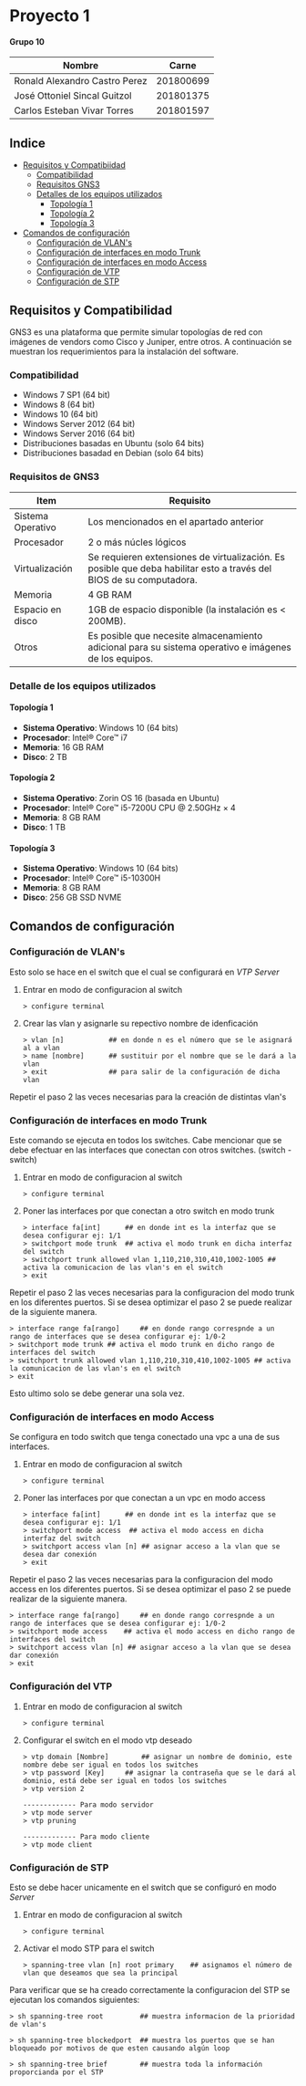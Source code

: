 # Proyecto 1

#### Grupo 10

| Nombre                        | Carne     |
| ----------------------------- | --------- |
| Ronald Alexandro Castro Perez | 201800699 |
| José Ottoniel Sincal Guitzol  | 201801375 |
| Carlos Esteban Vivar Torres   | 201801597 |



## Indice

* [Requisitos y Compatibiidad](#req)
  * [Compatibilidad](#comp)
  * [Requisitos GNS3](#gns3)
  * [Detalles de los equipos utilizados](#det)
    * [Topología 1](#t1)
    * [Topología 2](#t2)
    * [Topología 3](#t3)
* [Comandos de configuración](#conf)
  * [Configuración de VLAN's](#vlan)
  * [Configuración de interfaces en modo Trunk](#trunk)
  * [Configuración de interfaces en modo Access](#access)
  * [Configuración de VTP](#vtp)
  * [Configuración de STP](#stp)

<div id="req" />

## Requisitos y Compatibilidad

GNS3 es una plataforma que permite simular topologías de red con imágenes de vendors como Cisco y Juniper, entre otros. A continuación se muestran los requerimientos para la instalación del software.

<div id="comp" />

### Compatibilidad

* Windows 7 SP1 (64 bit)
* Windows 8 (64 bit)
* Windows 10 (64 bit)
* Windows Server 2012 (64 bit)
* Windows Server 2016 (64 bit)
* Distribuciones basadas en Ubuntu (solo 64 bits)
* Distribuciones basadad en Debian (solo 64 bits)

<div id="gns3" />

### Requisitos de GNS3

| Item              | Requisito                                                    |
| ----------------- | ------------------------------------------------------------ |
| Sistema Operativo | Los mencionados en el apartado anterior                      |
| Procesador        | 2 o más núcles lógicos                                       |
| Virtualización    | Se requieren extensiones de virtualización. Es posible que deba habilitar esto a través del BIOS de su computadora. |
| Memoria           | 4 GB RAM                                                     |
| Espacio en disco  | 1GB de espacio disponible (la instalación es < 200MB).       |
| Otros             | Es posible que necesite almacenamiento adicional para su sistema operativo e imágenes de los equipos. |

<div id="det" />

### Detalle de los equipos utilizados

<div id="t1" />

#### Topología 1 

- **Sistema Operativo**: Windows 10 (64 bits)
- **Procesador**: Intel® Core™ i7
- **Memoria**: 16 GB RAM
- **Disco**: 2 TB 

<div id="t2" />

#### Topología 2

- **Sistema Operativo**: Zorin OS 16 (basada en Ubuntu)
- **Procesador**: Intel® Core™ i5-7200U CPU @ 2.50GHz × 4
- **Memoria**: 8 GB RAM
- **Disco**: 1 TB 

<div id="t3" />

#### Topología 3

- **Sistema Operativo**: Windows 10 (64 bits)
- **Procesador**: Intel® Core™ i5-10300H
- **Memoria**: 8 GB RAM
- **Disco**: 256 GB SSD NVME



<div id="conf" />

## Comandos de configuración

<div id="vlan" />

### Configuración de VLAN's

Esto solo se hace en el switch que el cual se configurará en *VTP Server*

1. Entrar en modo de configuracion al switch

   ```
   > configure terminal
   ```

   

2. Crear las vlan y asignarle su repectivo nombre de idenficación

   ```
   > vlan [n]   		## en donde n es el número que se le asignará al a vlan
   > name [nombre]    	## sustituir por el nombre que se le dará a la vlan
   > exit				## para salir de la configuración de dicha vlan
   ```

Repetir el paso 2 las veces necesarias para la creación de distintas vlan's

<div id="trunk" />

### Configuración de interfaces en modo Trunk

Este comando se ejecuta en todos los switches. Cabe mencionar que se debe efectuar en las interfaces que conectan con otros switches. (switch - switch)

1. Entrar en modo de configuracion al switch

   ```
   > configure terminal
   ```

   

2. Poner las interfaces por que conectan a otro switch en modo trunk

   ```
   > interface fa[int]		## en donde int es la interfaz que se desea configurar ej: 1/1
   > switchport mode trunk	## activa el modo trunk en dicha interfaz del switch
   > switchport trunk allowed vlan 1,110,210,310,410,1002-1005 ## activa la comunicacion de las vlan's en el switch
   > exit
   ```

Repetir el paso 2 las veces necesarias para la configuracion del modo trunk en los diferentes puertos. Si se desea optimizar el paso 2 se puede realizar de la siguiente manera.

```
> interface range fa[rango]		## en donde rango correspnde a un rango de interfaces que se desea configurar ej: 1/0-2
> switchport mode trunk	## activa el modo trunk en dicho rango de interfaces del switch
> switchport trunk allowed vlan 1,110,210,310,410,1002-1005 ## activa la comunicacion de las vlan's en el switch
> exit
```

Esto ultimo solo se debe generar una sola vez.

<div id="access" />

### Configuración de interfaces en modo Access

Se configura en todo switch que tenga conectado una vpc a una de sus interfaces.

1. Entrar en modo de configuracion al switch

   ```
   > configure terminal
   ```

   

2. Poner las interfaces por que conectan a un vpc en modo access

   ```
   > interface fa[int]		## en donde int es la interfaz que se desea configurar ej: 1/1
   > switchport mode access	 ## activa el modo access en dicha interfaz del switch
   > switchport access vlan [n] ## asignar acceso a la vlan que se desea dar conexión
   > exit
   ```

Repetir el paso 2 las veces necesarias para la configuracion del modo access en los diferentes puertos. Si se desea optimizar el paso 2 se puede realizar de la siguiente manera.

```
> interface range fa[rango]		## en donde rango correspnde a un rango de interfaces que se desea configurar ej: 1/0-2
> switchport mode access	## activa el modo access en dicho rango de interfaces del switch
> switchport access vlan [n] ## asignar acceso a la vlan que se desea dar conexión
> exit
```

<div id="vtp" />

### Configuración del VTP

1. Entrar en modo de configuracion al switch

   ```
   > configure terminal
   ```

   

2. Configurar el switch en el modo vtp deseado

   ```
   > vtp domain [Nombre]		## asignar un nombre de dominio, este nombre debe ser igual en todos los switches
   > vtp password [Key]		## asignar la contraseña que se le dará al dominio, está debe ser igual en todos los switches
   > vtp version 2
   
   ------------- Para modo servidor
   > vtp mode server
   > vtp pruning
   
   ------------- Para modo cliente
   > vtp mode client
   ```

<div id="stp" />


### Configuración de STP

Esto se debe hacer unicamente en el switch que se configuró en modo *Server*

1. Entrar en modo de configuracion al switch

   ```
   > configure terminal
   ```

   

2. Activar el modo STP para el switch

   ```
   > spanning-tree vlan [n] root primary	## asignamos el número de vlan que deseamos que sea la principal
   ```



Para verificar que se ha creado correctamente la configuracion del STP se ejecutan los comandos siguientes:

```
> sh spanning-tree root			## muestra informacion de la prioridad de vlan's

> sh spanning-tree blockedport	## muestra los puertos que se han bloqueado por motivos de que esten causando algún loop

> sh spanning-tree brief 		## muestra toda la información proporcianda por el STP

```

